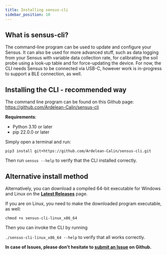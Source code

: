 ```yaml
---
title: Installing sensus-cli
sidebar_position: 10
---
```


## What is sensus-cli?

The command-line program can be used to update and configure your Sensus.
It can also be used for more advanced stuff, such as data logging from your Sensus with variable data collection rate, for calibrating the soil probe using a look-up table and for force-updating the device.
For now, the CLI needs Sensus to be connected via USB-C, however work is in-progress to support a BLE connection, as well.

## Installing the CLI - recommended way
The command line program can be found on this Github page: https://github.com/Ardelean-Calin/sensus-cli

**Requirements**:
- Python 3.10 or later
- pip 22.0.0 or later

Simply open a terminal and run:

`pip3 install git+https://github.com/Ardelean-Calin/sensus-cli.git`

Then run `sensus --help` to verify that the CLI installed correctly.


## Alternative install method

Alternatively, you can download a compiled 64-bit executable for Windows and Linux on the [**Latest Releases**](https://github.com/Ardelean-Calin/sensus-cli/releases/latest) page.

If you are on Linux, you need to make the downloaded program executable, as well:

`chmod +x sensus-cli-linux_x86_64`

Then you can invoke the CLI by running

`./sensus-cli-linux_x86_64 --help` to verify that all works correctly.


**In case of Issues, please don't hesitate to [submit an Issue](https://github.com/Ardelean-Calin/sensus-cli/issues/new/choose) on Github.**